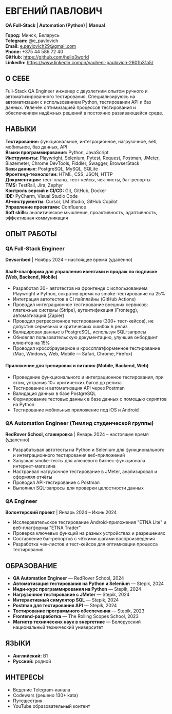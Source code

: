 # ЕВГЕНИЙ ПАВЛОВИЧ
**QA Full-Stack | Automation (Python) | Manual**

**Город:** Минск, Беларусь  
**Telegram:** @e_pavlovich  
**Email:** e.pavlovich29@gmail.com  
**Phone:** +375 44 586 72 40  
**GitHub:** https://github.com/hello3world  
**LinkedIn:** https://www.linkedin.com/in/yauheni-paulovich-2601b31a5/

## О СЕБЕ
Full-Stack QA Engineer инженер с двухлетним опытом ручного и автоматизированного тестирования. Специализируюсь на автоматизации с использованием Python, тестировании API и баз данных. Увлечён оптимизацией процессов тестирования и обеспечением надёжных решений в постоянно развивающейся среде.

## НАВЫКИ
**Тестирование:** функциональное, интеграционное, нагрузочное, веб, мобильное, баз данных, API  
**Языки программирования:** Python, JavaScript  
**Инструменты:** Playwright, Selenium, Pytest, Request, Postman, JMeter, Blazemeter, Chrome DevTools, Fiddler, Swagger, BrowserStack  
**Базы данных:** PostgreSQL, MySQL, SQLite  
**Фронтенд-технологии:** HTML, CSS, JSON, HTTP  
**Документация:** тест-планы, тест-кейсы, чек-листы, баг-репорты  
**TMS:** TestRail, Jira, Zephyr  
**Контроль версий и CI/CD:** Git, GitHub, Docker  
**IDE:** PyCharm, Visual Studio Code  
**AI-инструменты:** Cursor, LM Studio, GitHub Copilot  
**Управление проектами:** Confluence  
**Soft skills:** аналитическое мышление, проактивность, адаптивность, эффективная коммуникация

## ОПЫТ РАБОТЫ

### QA Full-Stack Engineer
**Devscribed** | Ноябрь 2024 – настоящее время (удалённо)

#### SaaS-платформа для управления ивентами и продаж по подписке (Web, Backend, Mobile)
- Разработал 30+ автотестов на фронтенде с использованием Playwright и Python, сократив время на smoke-тестирование на 25%
- Интеграция автотестов в CI пайплайны (GitHub Actions)
- Проводил интеграционное тестирование внешних сервисов: платежные системы (Stripe), аутентификация (Frontegg), автоматизация (Zapier)
- Проводил регрессионное тестирование (300+ тест-кейсов), не допустив серьезных и критических ошибок в релиз
- Валидировал данные в PostgreSQL, используя SQL-запросы
- Обновлял пользовательскую документацию, улучшив онбординг клиентов на 15%
- Проводил кроссбраузерное и кроссплатформенное тестирование (Mac, Windows, Web, Mobile — Safari, Chrome, Firefox)

#### Приложение для тренировок и питания (Mobile, Backend, Web)
- Проведение функционального и интеграционное тестирования, при этом, устранив 10+ критических багов до релиза
- Тестирование и автоматизация API через Postman
- Валидация данных в базе PostgreSQL
- Формирование тестовых данных в базе данных с помощью скриптов на Python
- Тестирование мобильных приложение под iOS и Android

### QA Automation Engineer (Тимлид студенческой группы)
**RedRover School, стажировка** | Январь 2024 – настоящее время (удаленно)

- Разрабатывал автотесты на Python и Selenium для функционального и интеграционного тестирования веб-приложений
- Запускал smoke-тесты для ключевого бизнес-функционала интернет-магазина
- Настраивал нагрузочное тестирование в JMeter, анализировал и оформлял отчёты
- Проводил API-тестирование с Postman
- Выполнял SQL-запросы для проверки целостности данных

### QA Engineer
**Волонтерский проект** | Январь 2024 – Июнь 2024

- Исследовательское тестирование Android-приложения "ETNA Lite" и веб-платформы "ETNA Trader"
- Проверка ключевых функций на разных устройствах и разрешениях
- Составление баг-репортов с чёткими шагами воспроизведения
- Разработка чек-листов и тест-кейсов для оптимизации процесса тестирования

## ОБРАЗОВАНИЕ
- **QA Automation Engineer** — RedRover School, 2024
- **Автоматизация тестирования на Python и Selenium** — Stepik, 2024
- **Инди-курс программирования на Python** — Stepik, 2024
- **Нагрузочное тестирование с JMeter** — Stepik, 2024
- **Интерактивный симулятор SQL** — Stepik, 2024
- **Postman для тестирования API** — Stepik, 2024
- **Тестирование программного обеспечения** — Stepik, 2023
- **Frontend-разработка** — The Rolling Scopes School, 2023
- **Магистр технических наук в энергетике** — Белорусский национальный технический университет

## ЯЗЫКИ
- **Английский:** B1
- **Русский:** родной

## ИНТЕРЕСЫ
- Ведение Telegram-канала
- Codewars (решено 130+ kata)
- Путешествия
- YouTube образовательный контент


